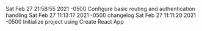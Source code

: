 Sat Feb 27 21:58:55 2021 -0500	Configure basic routing and authentication handling
Sat Feb 27 11:13:17 2021 -0500	<UPDATE> changelog
Sat Feb 27 11:11:20 2021 -0500	Initialize project using Create React App